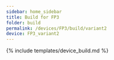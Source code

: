 ```yaml
---
sidebar: home_sidebar
title: Build for FP3
folder: build
permalink: /devices/FP3/build/variant2
device: FP3_variant2
---
```

{% include templates/device_build.md %}
